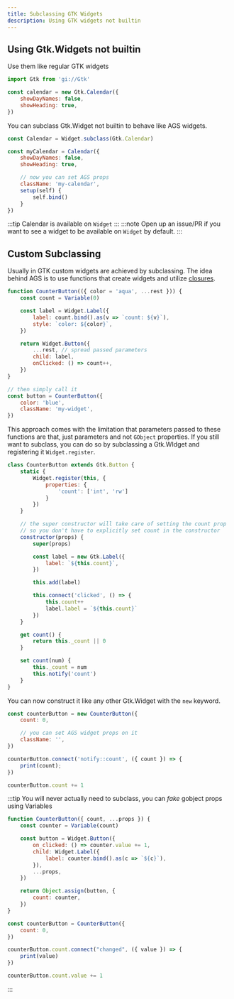 ```yaml
---
title: Subclassing GTK Widgets
description: Using GTK widgets not builtin
---
```


## Using Gtk.Widgets not builtin

Use them like regular GTK widgets

```js
import Gtk from 'gi://Gtk'

const calendar = new Gtk.Calendar({
    showDayNames: false,
    showHeading: true,
})
```

You can subclass Gtk.Widget not builtin to behave like AGS widgets.

```js
const Calendar = Widget.subclass(Gtk.Calendar)

const myCalendar = Calendar({
    showDayNames: false,
    showHeading: true,

    // now you can set AGS props
    className: 'my-calendar',
    setup(self) {
        self.bind()
    }
})
```

:::tip
Calendar is available on `Widget`
:::
:::note
Open up an issue/PR if you want to see a widget to be available on `Widget` by default.
:::

## Custom Subclassing

Usually in GTK custom widgets are achieved by subclassing.
The idea behind AGS is to use functions that create widgets
and utilize [closures](https://developer.mozilla.org/en-US/docs/Web/JavaScript/Closures).

```js
function CounterButton(({ color = 'aqua', ...rest })) {
    const count = Variable(0)

    const label = Widget.Label({
        label: count.bind().as(v => `count: ${v}`),
        style: `color: ${color}`,
    })

    return Widget.Button({
        ...rest, // spread passed parameters
        child: label,
        onClicked: () => count++,
    })
}

// then simply call it
const button = CounterButton({
    color: 'blue',
    className: 'my-widget',
})
```

This approach comes with the limitation that parameters passed to these
functions are that, just parameters and not `GObject` properties.
If you still want to subclass, you can do so by subclassing
a Gtk.WIdget and registering it `Widget.register`.

```js
class CounterButton extends Gtk.Button {
    static {
        Widget.register(this, {
            properties: {
                'count': ['int', 'rw']
            }
        })
    }

    // the super constructor will take care of setting the count prop
    // so you don't have to explicitly set count in the constructor
    constructor(props) {
        super(props)

        const label = new Gtk.Label({
            label: `${this.count}`,
        })

        this.add(label)

        this.connect('clicked', () => {
            this.count++
            label.label = `${this.count}`
        })
    }

    get count() {
        return this._count || 0
    }

    set count(num) {
        this._count = num
        this.notify('count')
    }
}
```

You can now construct it like any other Gtk.Widget with the `new` keyword.

```js
const counterButton = new CounterButton({
    count: 0,

    // you can set AGS widget props on it
    className: '',
})

counterButton.connect('notify::count', ({ count }) => {
    print(count);
})

counterButton.count += 1
```

:::tip
You will never actually need to subclass, you can *fake* gobject props using Variables

```js
function CounterButton({ count, ...props }) {
    const counter = Variable(count)

    const button = Widget.Button({
        on_clicked: () => counter.value += 1,
        child: Widget.Label({
            label: counter.bind().as(c => `${c}`),
        }),
        ...props,
    })

    return Object.assign(button, {
        count: counter,
    })
}

const counterButton = CounterButton({
    count: 0,
})

counterButton.count.connect("changed", ({ value }) => {
    print(value)
})

counterButton.count.value += 1
```

:::
